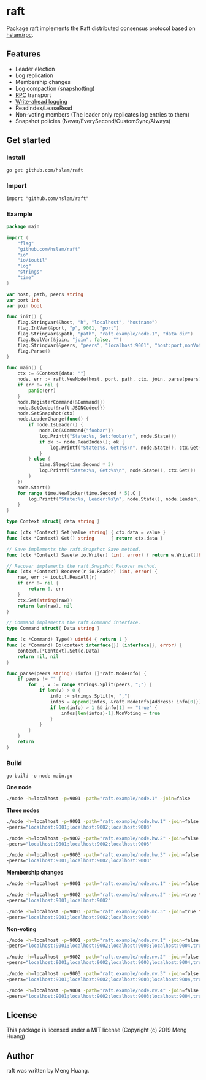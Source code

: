 # raft
Package raft implements the Raft distributed consensus protocol based on [hslam/rpc](https://github.com/hslam/rpc "rpc").

## Features

* Leader election
* Log replication
* Membership changes
* Log compaction (snapshotting)
* [RPC](https://github.com/hslam/rpc "rpc") transport
* [Write-ahead logging](https://github.com/hslam/wal "wal")
* ReadIndex/LeaseRead
* Non-voting members (The leader only replicates log entries to them)
* Snapshot policies (Never/EverySecond/CustomSync/Always)

## Get started

### Install
```
go get github.com/hslam/raft
```
### Import
```
import "github.com/hslam/raft"
```

### Example

```go
package main

import (
	"flag"
	"github.com/hslam/raft"
	"io"
	"io/ioutil"
	"log"
	"strings"
	"time"
)

var host, path, peers string
var port int
var join bool

func init() {
	flag.StringVar(&host, "h", "localhost", "hostname")
	flag.IntVar(&port, "p", 9001, "port")
	flag.StringVar(&path, "path", "raft.example/node.1", "data dir")
	flag.BoolVar(&join, "join", false, "")
	flag.StringVar(&peers, "peers", "localhost:9001", "host:port,nonVoting;host:port")
	flag.Parse()
}

func main() {
	ctx := &Context{data: ""}
	node, err := raft.NewNode(host, port, path, ctx, join, parse(peers))
	if err != nil {
		panic(err)
	}
	node.RegisterCommand(&Command{})
	node.SetCodec(&raft.JSONCodec{})
	node.SetSnapshot(ctx)
	node.LeaderChange(func() {
		if node.IsLeader() {
			node.Do(&Command{"foobar"})
			log.Printf("State:%s, Set:foobar\n", node.State())
			if ok := node.ReadIndex(); ok {
				log.Printf("State:%s, Get:%s\n", node.State(), ctx.Get())
			}
		} else {
			time.Sleep(time.Second * 3)
			log.Printf("State:%s, Get:%s\n", node.State(), ctx.Get())
		}
	})
	node.Start()
	for range time.NewTicker(time.Second * 5).C {
		log.Printf("State:%s, Leader:%s\n", node.State(), node.Leader())
	}
}

type Context struct{ data string }

func (ctx *Context) Set(value string) { ctx.data = value }
func (ctx *Context) Get() string      { return ctx.data }

// Save implements the raft.Snapshot Save method.
func (ctx *Context) Save(w io.Writer) (int, error) { return w.Write([]byte(ctx.Get())) }

// Recover implements the raft.Snapshot Recover method.
func (ctx *Context) Recover(r io.Reader) (int, error) {
	raw, err := ioutil.ReadAll(r)
	if err != nil {
		return 0, err
	}
	ctx.Set(string(raw))
	return len(raw), nil
}

// Command implements the raft.Command interface.
type Command struct{ Data string }

func (c *Command) Type() uint64 { return 1 }
func (c *Command) Do(context interface{}) (interface{}, error) {
	context.(*Context).Set(c.Data)
	return nil, nil
}

func parse(peers string) (infos []*raft.NodeInfo) {
	if peers != "" {
		for _, v := range strings.Split(peers, ";") {
			if len(v) > 0 {
				info := strings.Split(v, ",")
				infos = append(infos, &raft.NodeInfo{Address: info[0]})
				if len(info) > 1 && info[1] == "true" {
					infos[len(infos)-1].NonVoting = true
				}
			}
		}
	}
	return
}
```

### Build
```
go build -o node main.go
```

**One node**
```sh
./node -h=localhost -p=9001 -path="raft.example/node.1" -join=false
```

**Three nodes**
```sh
./node -h=localhost -p=9001 -path="raft.example/node.hw.1" -join=false \
-peers="localhost:9001;localhost:9002;localhost:9003"

./node -h=localhost -p=9002 -path="raft.example/node.hw.2" -join=false \
-peers="localhost:9001;localhost:9002;localhost:9003"

./node -h=localhost -p=9003 -path="raft.example/node.hw.3" -join=false \
-peers="localhost:9001;localhost:9002;localhost:9003"
```

**Membership changes**
```sh
./node -h=localhost -p=9001 -path="raft.example/node.mc.1" -join=false

./node -h=localhost -p=9002 -path="raft.example/node.mc.2" -join=true \
-peers="localhost:9001;localhost:9002"

./node -h=localhost -p=9003 -path="raft.example/node.mc.3" -join=true \
-peers="localhost:9001;localhost:9002;localhost:9003"
```

**Non-voting**
```sh
./node -h=localhost -p=9001 -path="raft.example/node.nv.1" -join=false \
-peers="localhost:9001;localhost:9002;localhost:9003;localhost:9004,true"

./node -h=localhost -p=9002 -path="raft.example/node.nv.2" -join=false \
-peers="localhost:9001;localhost:9002;localhost:9003;localhost:9004,true"

./node -h=localhost -p=9003 -path="raft.example/node.nv.3" -join=false \
-peers="localhost:9001;localhost:9002;localhost:9003;localhost:9004,true"

./node -h=localhost -p=9004 -path="raft.example/node.nv.4" -join=false \
-peers="localhost:9001;localhost:9002;localhost:9003;localhost:9004,true"
```

## License
This package is licensed under a MIT license (Copyright (c) 2019 Meng Huang)

## Author
raft was written by Meng Huang.
